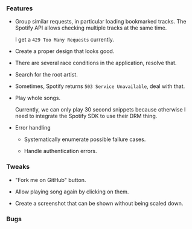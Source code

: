 ### Features

-   Group similar requests, in particular loading bookmarked tracks.
    The Spotify API allows checking multiple tracks at the same time.

    I get a `429 Too Many Requests` currently.

-   Create a proper design that looks good.

-   There are several race conditions in the application, resolve that.

-   Search for the root artist.

-   Sometimes, Spotify returns `503 Service Unavailable`, deal with that.

-   Play whole songs.

    Currently, we can only play 30 second snippets because otherwise I need to integrate
    the Spotify SDK to use their DRM thing.

-   Error handling

    -   Systematically enumerate possible failure cases.

    -   Handle authentication errors.

### Tweaks

-   "Fork me on GitHub" button.

-   Allow playing song again by clicking on them.

-   Create a screenshot that can be shown without being scaled down.

### Bugs
